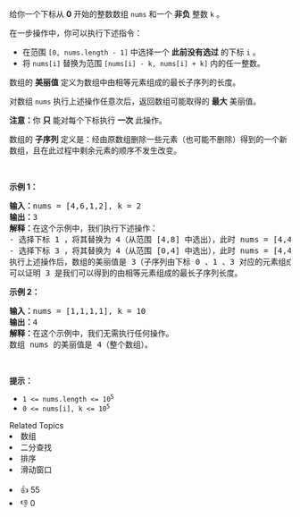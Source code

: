 <p>给你一个下标从 <strong>0</strong> 开始的整数数组 <code>nums</code> 和一个 <strong>非负</strong> 整数 <code>k</code> 。</p>

<p>在一步操作中，你可以执行下述指令：</p>

<ul> 
 <li>在范围&nbsp;<code>[0, nums.length - 1]</code> 中选择一个 <strong>此前没有选过</strong> 的下标 <code>i</code> 。</li> 
 <li>将 <code>nums[i]</code> 替换为范围 <code>[nums[i] - k, nums[i] + k]</code> 内的任一整数。</li> 
</ul>

<p>数组的 <strong>美丽值</strong> 定义为数组中由相等元素组成的最长子序列的长度。</p>

<p>对数组 <code>nums</code> 执行上述操作任意次后，返回数组可能取得的 <strong>最大</strong> 美丽值。</p>

<p><strong>注意：</strong>你 <strong>只</strong> 能对每个下标执行 <strong>一次</strong> 此操作。</p>

<p>数组的 <strong>子序列</strong> 定义是：经由原数组删除一些元素（也可能不删除）得到的一个新数组，且在此过程中剩余元素的顺序不发生改变。</p>

<p>&nbsp;</p>

<p><strong>示例 1：</strong></p>

<pre>
<strong>输入：</strong>nums = [4,6,1,2], k = 2
<strong>输出：</strong>3
<strong>解释：</strong>在这个示例中，我们执行下述操作：
- 选择下标 1 ，将其替换为 4（从范围 [4,8] 中选出），此时 nums = [4,4,1,2] 。
- 选择下标 3 ，将其替换为 4（从范围 [0,4] 中选出），此时 nums = [4,4,1,4] 。
执行上述操作后，数组的美丽值是 3（子序列由下标 0 、1 、3 对应的元素组成）。
可以证明 3 是我们可以得到的由相等元素组成的最长子序列长度。
</pre>

<p><strong>示例 2：</strong></p>

<pre>
<strong>输入：</strong>nums = [1,1,1,1], k = 10
<strong>输出：</strong>4
<strong>解释：</strong>在这个示例中，我们无需执行任何操作。
数组 nums 的美丽值是 4（整个数组）。
</pre>

<p>&nbsp;</p>

<p><strong>提示：</strong></p>

<ul> 
 <li><code>1 &lt;= nums.length &lt;= 10<sup>5</sup></code></li> 
 <li><code>0 &lt;= nums[i], k &lt;= 10<sup>5</sup></code></li> 
</ul>

<div><div>Related Topics</div><div><li>数组</li><li>二分查找</li><li>排序</li><li>滑动窗口</li></div></div><br><div><li>👍 55</li><li>👎 0</li></div>
